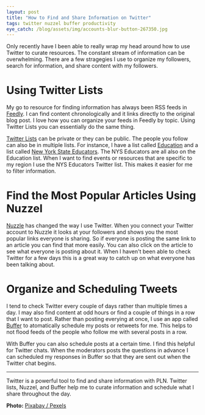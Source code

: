 ```yaml
---
layout: post
title: "How to Find and Share Information on Twitter"
tags: twitter nuzzel buffer productivity
eye_catch: /blog/assets/img/accounts-blur-button-267350.jpg
---
```


Only recently have I been able to really wrap my head around how to use Twitter to curate resources.  The constant stream of information can be overwhelming.  There are a few stragegies I use to organize my followers, search for information, and share content with my followers.  

<!--more-->

# Using Twitter Lists

My go to resource for finding information has always been RSS feeds in [Feedly](https://feedly.com/).  I can find content chronologically and it links directly to the original blog post.  I love how you can organize your feeds in Feedly by topic.  Using Twitter Lists you can essentially do the same thing.

[Twitter Lists](https://help.twitter.com/en/using-twitter/twitter-lists) can be private or they can be public.  The people you follow can also be in multiple lists.  For instance, I have a list called [Education](https://twitter.com/eddiecmurray/lists/education) and a list called [New York State Educators](https://twitter.com/eddiecmurray/lists/new-york-educators).  The NYS Educators are all also on the Education list.  When I want to find events or resources that are specific to my region I use the NYS Educators Twitter list.  This makes it easier for me to filter information.

# Find the Most Popular Articles Using Nuzzel

[Nuzzle](http://nuzzel.com/) has changed the way I use Twitter.  When you connect your Twitter account to Nuzzle it looks at your followers and shows you the most popular links everyone is sharing.  So if everyone is posting the same link to an article you can find that more easily.  You can also click on the article to see what everyone is posting about it.  When I haven't been able to check Twitter for a few days this is a great way to catch up on what everyone has been talking about.

# Organize and Scheduling Tweets

I tend to check Twitter every couple of days rather than multiple times a day.  I may also find content at odd hours or find a couple of things in a row that I want to post.  Rather than posting everying at once, I use an app called [Buffer](https://buffer.com/) to atomatically schedule my posts or retweets for me.  This helps to not flood feeds of the people who follow me with several posts in a row.  

With Buffer you can also schedule posts at a certain time.  I find this helpful for Twitter chats.  When the moderators posts the questions in advance I can scheduled my responses in Buffer so that they are sent out when the Twitter chat begins.

------

Twitter is a powerful tool to find and share information with PLN.  Twitter lists, Nuzzel, and Buffer help me to curate information and schedule what I share throughout the day.

**Photo:** [Pixabay / Pexels](https://www.pexels.com/photo/apps-blur-button-close-up-267350/)

